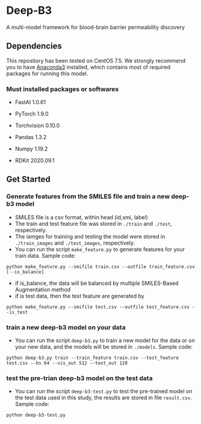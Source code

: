 # Deep-B3
A multi-model framework for blood-brain barrier permeability discovery
## Dependencies

This repository has been tested on CentOS 7.5. We strongly recommend you to have [Anaconda3](https://www.anaconda.com/distribution/) installed, which contains most of required packages for running this model.

### Must installed packages or softwares

- FastAI  1.0.61

- PyTorch 1.9.0

- Torchvision 0.10.0

- Pandas 1.3.2

- Numpy 1.19.2

- RDKit 2020.09.1

## Get Started

### Generate features from the SMILES file and train a new deep-b3 model
- SMILES file is a csv format, within head (id,smi, label)
- The train and test feature file was stored in `./train` and `./test`, respectively.
- The iamges for training and testing the model were stored in `./train_images` and `./test_images`, respectively.
- You can run the script `make_feature.py` to generate features for your train data.  Sample code:
```
python make_feature.py --smifile train.csv --outfile train_feature.csv [--is_balance]
```
- if is_balance, the data will be balanced by multiple SMILES-Based Augmentation method
- if is test data, then the test feature are generated by 
```
python make_feature.py --smifile test.csv --outfile test_feature.csv --is_test
```

### train a new deep-b3 model on your data
- You can run the script `deep-b3.py` to train a new model for the data or on your new data, and the models will be stored in `./models`.  Sample code:
```
python deep-b3.py train --train_feature train.csv --test_feature test.csv --bs 64 --vis_out 512 --text_out 128
```

### test the pre-trian deep-b3 model on the test data
- You can run the script `deep-b3-test.py` to test the pre-trained model on the test data used in this study, the results are stored in file `result.csv`.  Sample code:
```
python deep-b3-test.py
```

